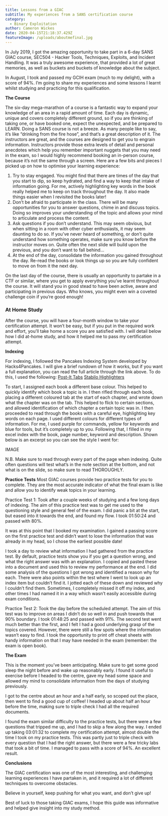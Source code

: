 ```yaml
---
title: Lessons from a GIAC
subtitle: My experiences from a SANS certification course
category:
  - Binary Exploitation
author: Cameron Wickes
date: 2020-04-15T21:18:37.429Z
featureImage: /uploads/aboutmefinal.jpg
---
```

In July 2019, I got the amazing opportunity to take part in a 6-day SANS GIAC course, SEC504 - Hacker Tools, Techniques, Exploits, and Incident Handling. It was a truly awesome experience, that provided a lot of great memories, as well as buckets and buckets of knowledge about the subject. 

In August, I took and passed my GCIH exam (much to my delight), with a score of 94%. I’m going to share my experiences and some lessons I learnt whilst studying and practicing for this qualification.

**The Course** 

The six-day mega-marathon of a course is a fantastic way to expand your knowledge of an area in a rapid amount of time. Each day is dynamic, unique and covers completely different ground, so if you are thinking of taking one, or have booked one, expect the unexpected, and be prepared to LEARN. Doing a SANS course is not a breeze. As many people like to say, it’s like “drinking from the fire hose”, and that’s a great description of it. The instructors are great, and the courses are designed to get you to engrain information. Instructors provide those extra levels of detail and personal anecdotes which help you remember important nuggets that you may need in the exam, so I would highly recommend booking an in-person course, because it’s not the same through a screen.
Here are a few bits and pieces I picked up on how to optimise your learning experience:

1. Try to stay engaged. You might find that there are times of the day that you start to dip, so keep hydrated, and find a way to keep that intake of information going. For me, actively highlighting key words in the book really helped me to keep on track throughout the day. It also made things easier when I revisited the books later!
2. Don’t be afraid to participate in the class. There will be many opportunities for you to answer questions, chime in and discuss topics. Doing so improves your understanding of the topic and allows your mind to articulate and process the content.
3. Ask questions if you don’t understand. This may seem obvious, but when sitting in a room with other cyber enthusiasts, it may seem daunting to do so. If you’ve never heard of something, or don’t quite understand how something operates, make sure you know before the instructor moves on. Quite often the next slide will build upon the previous, and you don’t want to fall behind…
4. At the end of the day, consolidate the information you gained throughout the day. Re-read the books or look things up so you are fully confident to move on from it the next day. 

On the last day of the course, there is usually an opportunity to partake in a CTF or similar, where you get to apply everything you’ve learnt throughout the course. It will stand you in good stead to have been active, aware and participating in previous days. Who knows, you might even win a coveted challenge coin if you’re good enough!

### **At Home Study** 

After the course, you will have a four-month window to take your certification attempt. It won’t be easy, but if you put in the required work and effort, you’ll take home a score you are satisfied with. I will detail below how I did at-home study, and how it helped me to pass my certification attempt.

**Indexing** 

For indexing, I followed the Pancakes Indexing System developed by Hacks4Pancakes. I will give a brief rundown of how it works, but if you want a full explanation, you can read the full article through the link above.
To do this, I used the following:
[Post-It Tabs](https://www.amazon.co.uk/Post-Markers-Self-adhesive-document-assorted/dp/B00H2DNLUY/ref=sr_1_4?dchild=1&keywords=post+it+tabs&qid=1586908400&s=officeproduct&sr=1-4)
[Stabilo Highlighters](https://www.amazon.co.uk/Highlighter-STABILO-ORIGINAL-Assorted-Colours/dp/B01LXOQ1KJ/ref=sr_1_4?dchild=1&keywords=highlighters+pastel&qid=1586909532&s=officeproduct&sr=1-4)

To start, I assigned each book a different base colour. This helped to quickly identify which book a topic is in. I then rifled through each book, placing a different coloured tab at the start of each chapter, and wrote down what the chapter was on the tab. This helped to flick to certain sections, and allowed identification of which chapter a certain topic was in.
I then proceeded to read through the books with a careful eye, highlighting key words on each page. I used different colours for different types of information. For me, I used purple for commands, yellow for keywords and blue for tools, but it’s completely up to you.
Following that, I filled in my excel index with the book, page number, keyword and description. Shown below is an excerpt so you can see the style I went for:

IMAGE

N.B. Make sure to read through every part of the page when indexing. Quite often questions will test what’s in the note section at the bottom, and not what is on the slide, so make sure to read THOROUGHLY.  

**Practice Tests**
Most GIAC courses provide two practice tests for you to complete. They are the most accurate indicator of what the final exam is like and allow you to identify weak topics in your learning. 

Practice Test 1: Took after a couple weeks of studying and a few long days of indexing. The aim of this practice test was to get me used to the questioning style and general feel of the exam. I did panic a bit at the start, but eased into it towards the end, and found my flow. I took 01:50:24 and passed with 80%.

It was at this point that I booked my examination. I gained a passing score on the first practice test and didn’t want to lose the information that was already in my head, so I chose the earliest possible date!

I took a day to review what information I had gathered from the practice test. By default, practice tests show you if you get a question wrong, and what the right answer was with an explanation. I copied and pasted these into a document and used this to review my performance at the end. I did some analysis of the questions I got wrong and identified a reason why for each. There were also points within the test where I went to look up an index item but couldn’t find it. I jotted each of these down and reviewed why I couldn’t find them. Sometimes, I completely missed it off my index, and other times I had named it in a way which wasn’t easily accessible during exam conditions.

Practice Test 2: Took the day before the scheduled attempt. The aim of this test was to improve on areas I didn’t do so well in and push towards that 90% boundary. I took 01:48:25 and passed with 91%. The second test went much better than the first, and I felt I had a good underlying grasp of the topics covered. However, there were still a few spots where the information wasn’t easy to find. I took the opportunity to print off cheat sheets with handy information on that I may have needed in the exam (remember: the exam is open book).

**The Exam** 

This is the moment you’ve been anticipating. Make sure to get some good sleep the night before and wake up reasonably early. I found it useful to exercise before I headed to the centre, gave my head some space and allowed my mind to consolidate information from the days of studying previously.

I got to the centre about an hour and a half early, so scoped out the place, then went to find a good cup of coffee! I headed up about half an hour before the time, making sure to triple check I had all the required documents. 

I found the exam similar difficulty to the practice tests, but there were a few questions that tripped me up, and I had to skip a few along the way. I ended up taking 03:01:32 to complete my certification attempt, almost double the time I took on my practice tests. This was partly just to triple check with every question that I had the right answer, but there were a few tricky labs that took a bit of time. I managed to pass with a score of 94%. An excellent result.

**Conclusions** 

The GIAC certification was one of the most interesting, and challenging learning experiences I have partaken in, and it required a lot of different techniques to overcome obstacles. 

Believe in yourself, keep pushing for what you want, and don’t give up!

Best of luck to those taking GIAC exams, I hope this guide was informative and helped give insight into my study method.